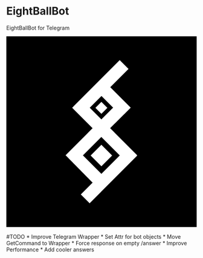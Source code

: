 # EightBallBot
EightBallBot for Telegram

![Avatar](img/EightBall.png)

#TODO
    * Improve Telegram Wrapper
    * Set Attr for bot objects
    * Move GetCommand to Wrapper
    * Force response on empty /answer
    * Improve Performance
    * Add cooler answers

